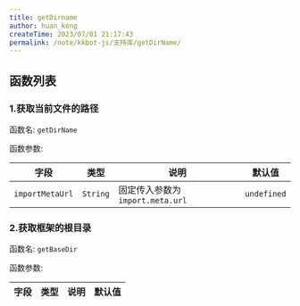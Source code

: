 ```yaml
---
title: getDirname
author: huan_kong
createTime: 2023/07/01 21:17:43
permalink: /note/kkbot-js/支持库/getDirName/
---
```


## 函数列表

### 1.获取当前文件的路径

函数名: `getDirName`

函数参数:

| 字段            | 类型     | 说明                             | 默认值      |
| --------------- | -------- | -------------------------------- | ----------- |
| `importMetaUrl` | `String` | 固定传入参数为 `import.meta.url` | `undefined` |

### 2.获取框架的根目录

函数名: `getBaseDir`

函数参数:

| 字段 | 类型 | 说明 | 默认值 |
| ---- | ---- | ---- | ------ |

